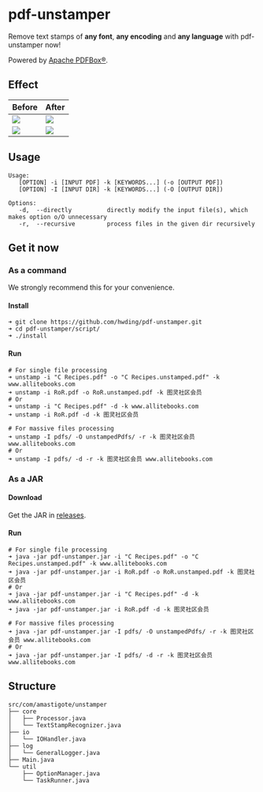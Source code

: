 # pdf-unstamper
Remove text stamps of **any font**, **any encoding** and **any language** with pdf-unstamper now!

Powered by [Apache PDFBox®](https://pdfbox.apache.org/).

## Effect
<table>
<thead>
<tr>
<th>Before</th>
<th>After</th>
</tr>
</thead>
<tbody>
<tr>
<td><img src="https://github.com/hwding/pdf-unstamper/blob/master/art/before.png"></td>
<td><img src="https://github.com/hwding/pdf-unstamper/blob/master/art/after.png"></td>
</tr>
<tr>
<td><img src="https://github.com/hwding/pdf-unstamper/blob/master/art/before-ituring.png"></td>
<td><img src="https://github.com/hwding/pdf-unstamper/blob/master/art/after-ituring.png"></td>
</tr>
</tbody>
</table>

## Usage
```
Usage: 
   [OPTION] -i [INPUT PDF] -k [KEYWORDS...] (-o [OUTPUT PDF])
   [OPTION] -I [INPUT DIR] -k [KEYWORDS...] (-O [OUTPUT DIR])

Options:
   -d,  --directly          directly modify the input file(s), which makes option o/O unnecessary
   -r,  --recursive         process files in the given dir recursively
```

## Get it now
### As a command
We strongly recommend this for your convenience.
#### Install
```
➜ git clone https://github.com/hwding/pdf-unstamper.git
➜ cd pdf-unstamper/script/
➜ ./install
```
#### Run
```
# For single file processing
➜ unstamp -i "C Recipes.pdf" -o "C Recipes.unstamped.pdf" -k www.allitebooks.com
➜ unstamp -i RoR.pdf -o RoR.unstamped.pdf -k 图灵社区会员
# Or
➜ unstamp -i "C Recipes.pdf" -d -k www.allitebooks.com
➜ unstamp -i RoR.pdf -d -k 图灵社区会员
 
# For massive files processing
➜ unstamp -I pdfs/ -O unstampedPdfs/ -r -k 图灵社区会员 www.allitebooks.com
# Or
➜ unstamp -I pdfs/ -d -r -k 图灵社区会员 www.allitebooks.com
```

### As a JAR
#### Download
Get the JAR in [releases](https://github.com/hwding/pdf-unstamper/releases).
#### Run
```
# For single file processing
➜ java -jar pdf-unstamper.jar -i "C Recipes.pdf" -o "C Recipes.unstamped.pdf" -k www.allitebooks.com
➜ java -jar pdf-unstamper.jar -i RoR.pdf -o RoR.unstamped.pdf -k 图灵社区会员
# Or
➜ java -jar pdf-unstamper.jar -i "C Recipes.pdf" -d -k www.allitebooks.com
➜ java -jar pdf-unstamper.jar -i RoR.pdf -d -k 图灵社区会员
 
# For massive files processing
➜ java -jar pdf-unstamper.jar -I pdfs/ -O unstampedPdfs/ -r -k 图灵社区会员 www.allitebooks.com
# Or
➜ java -jar pdf-unstamper.jar -I pdfs/ -d -r -k 图灵社区会员 www.allitebooks.com
```
## Structure
```
src/com/amastigote/unstamper
├── core
│   ├── Processor.java
│   └── TextStampRecognizer.java
├── io
│   └── IOHandler.java
├── log
│   └── GeneralLogger.java
├── Main.java
└── util
    ├── OptionManager.java
    └── TaskRunner.java
```
